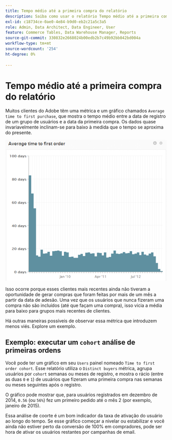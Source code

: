 ```yaml
---
title: Tempo médio até a primeira compra do relatório
description: Saiba como usar o relatório Tempo médio até a primeira compra.
exl-id: c18734ce-0ae0-4e84-b9d0-eb2c21a5c3a5
role: Admin, Data Architect, Data Engineer, User
feature: Commerce Tables, Data Warehouse Manager, Reports
source-git-commit: 330832e2668024b00edb2b7c49b92bb042bd004a
workflow-type: tm+mt
source-wordcount: '254'
ht-degree: 0%

---
```


# Tempo médio até a primeira compra do relatório

Muitos clientes do Adobe têm uma métrica e um gráfico chamados `Average time to first purchase`, que mostra o tempo médio entre a data de registro de um grupo de usuários e a data da primeira compra. Os dados quase invariavelmente inclinam-se para baixo à medida que o tempo se aproxima do presente.

![tempo médio para primeira solicitação](../../assets/average-time-to-first-order.png)

Isso ocorre porque esses clientes mais recentes ainda não tiveram a oportunidade de gerar compras que foram feitas por mais de um mês a partir da data de adesão. Uma vez que os usuários que nunca fizeram uma compra não são incluídos (até que façam uma compra), isso vicia a média para baixo para grupos mais recentes de clientes.

Há outras maneiras possíveis de observar essa métrica que introduzem menos viés. Explore um exemplo.

## Exemplo: executar um `cohort` análise de primeiras ordens

Você pode ter um gráfico em seu `Users` painel nomeado `Time to first order cohort`. Esse relatório utiliza o `Distinct buyers` métrica, agrupa usuários por `cohort` semanas ou meses de registro, e mostra o rácio (entre as duas `0` e `1`) de usuários que fizeram uma primeira compra nas semanas ou meses seguintes após o registro.

O gráfico pode mostrar que, para usuários registrados em dezembro de 2014, `0.56` (ou `56%`) fez um primeiro pedido até o mês 2 (por exemplo, janeiro de 2015).

Essa análise de coorte é um bom indicador da taxa de ativação do usuário ao longo do tempo. Se esse gráfico começar a nivelar ou estabilizar e você ainda não estiver perto da conversão de 100% em compradores, pode ser hora de ativar os usuários restantes por campanhas de email.
